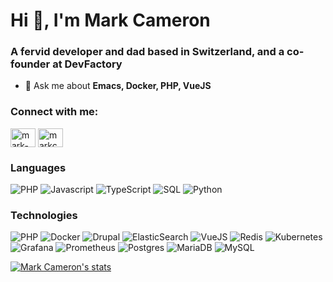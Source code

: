 # Hi 👋, I'm Mark Cameron
### A fervid developer and dad based in Switzerland, and a co-founder at DevFactory

- 💬 Ask me about **Emacs, Docker, PHP, VueJS**

### Connect with me:
<a href="https://stackoverflow.com/users/461873/mark-cameron" target="blank"><img align="center" src="https://cdn.jsdelivr.net/npm/simple-icons@3.0.1/icons/stackoverflow.svg" alt="mark-cameron" height="30" width="40" /></a>
<a href="https://instagram.com/markcameron" target="blank"><img align="center" src="https://cdn.jsdelivr.net/npm/simple-icons@3.0.1/icons/instagram.svg" alt="markcameron" height="30" width="40" /></a>

### Languages

![PHP](https://img.shields.io/badge/-PHP-000?style=for-the-badge&logo=PHP)
![Javascript](https://img.shields.io/badge/-Javascript-000?style=for-the-badge&logo=Javascript)
![TypeScript](https://img.shields.io/badge/-TypeScript-000?style=for-the-badge&logo=TypeScript)
![SQL](https://img.shields.io/badge/-SQL-000?style=for-the-badge&logo=MySQL)
![Python](https://img.shields.io/badge/-Python-000?style=for-the-badge&logo=Python)

### Technologies

![PHP](https://img.shields.io/badge/-Laravel-000?style=for-the-badge&logo=Laravel)
![Docker](https://img.shields.io/badge/-Docker-000?style=for-the-badge&logo=Docker)
![Drupal](https://img.shields.io/badge/-Drupal-000?style=for-the-badge&logo=Drupal)
![ElasticSearch](https://img.shields.io/badge/-Elastic%20Search-000?style=for-the-badge&logo=ElasticSearch)
![VueJS](https://img.shields.io/badge/-VueJS-000?style=for-the-badge&logo=Vue.js)
![Redis](https://img.shields.io/badge/-Redis-000?style=for-the-badge&logo=Redis)
![Kubernetes](https://img.shields.io/badge/-Kubernetes-000?style=for-the-badge&logo=Kubernetes)
![Grafana](https://img.shields.io/badge/-Grafana-000?style=for-the-badge&logo=Grafana)
![Prometheus](https://img.shields.io/badge/-Prometheus-000?style=for-the-badge&logo=Prometheus)
![Postgres](https://img.shields.io/badge/-PostgreSQL-000?style=for-the-badge&logo=PostgreSQL)
![MariaDB](https://img.shields.io/badge/-MariaDB-000?style=for-the-badge&logo=MariaDB)
![MySQL](https://img.shields.io/badge/-MySQL-000?style=for-the-badge&logo=MySQL)

[![Mark Cameron's stats](https://github-readme-stats.vercel.app/api?username=markcameron&show_icons=true&theme=algolia)](https://github.com/anuraghazra/github-readme-stats)
